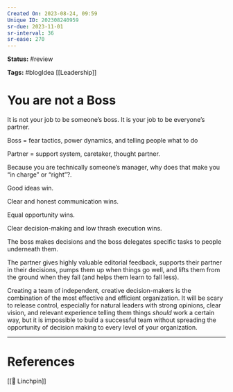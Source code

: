 ```yaml
---
Created On: 2023-08-24, 09:59
Unique ID: 202308240959
sr-due: 2023-11-01
sr-interval: 36
sr-ease: 270
---
```

**Status:** #review 

**Tags:** #blogIdea [[Leadership]]

# You are not a Boss

It is not your job to be someone’s boss. It is your job to be everyone’s partner.

Boss = fear tactics, power dynamics, and telling people what to do

Partner = support system, caretaker, thought partner.

Because you are technically someone’s manager, why does that make you “in charge” or “right”?.

Good ideas win.

Clear and honest communication wins.

Equal opportunity wins.

Clear decision-making and low thrash execution wins.

The boss makes decisions and the boss delegates specific tasks to people underneath them. 

The partner gives highly valuable editorial feedback, supports their partner in their decisions, pumps them up when things go well, and lifts them from the ground when they fall (and helps them learn to fall less). 

Creating a team of independent, creative decision-makers is the combination of the most effective and efficient organization. It will be scary to release control, especially for natural leaders with strong opinions, clear vision, and relevant experience telling them things *should* work a certain way, but it is impossible to build a successful team without spreading the opportunity of decision making to every level of your organization. 


---
# References

[[🔩 Linchpin]]